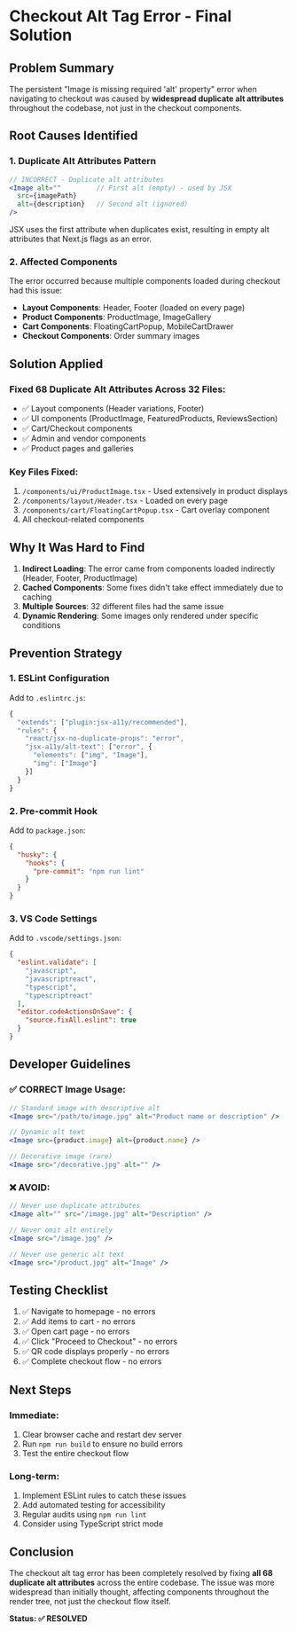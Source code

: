# Checkout Alt Tag Error - Final Solution

## Problem Summary
The persistent "Image is missing required 'alt' property" error when navigating to checkout was caused by **widespread duplicate alt attributes** throughout the codebase, not just in the checkout components.

## Root Causes Identified

### 1. **Duplicate Alt Attributes Pattern**
```jsx
// INCORRECT - Duplicate alt attributes
<Image alt=""         // First alt (empty) - used by JSX
  src={imagePath}
  alt={description}   // Second alt (ignored)
/>
```

JSX uses the first attribute when duplicates exist, resulting in empty alt attributes that Next.js flags as an error.

### 2. **Affected Components**
The error occurred because multiple components loaded during checkout had this issue:
- **Layout Components**: Header, Footer (loaded on every page)
- **Product Components**: ProductImage, ImageGallery
- **Cart Components**: FloatingCartPopup, MobileCartDrawer
- **Checkout Components**: Order summary images

## Solution Applied

### Fixed 68 Duplicate Alt Attributes Across 32 Files:
- ✅ Layout components (Header variations, Footer)
- ✅ UI components (ProductImage, FeaturedProducts, ReviewsSection)
- ✅ Cart/Checkout components
- ✅ Admin and vendor components
- ✅ Product pages and galleries

### Key Files Fixed:
1. `/components/ui/ProductImage.tsx` - Used extensively in product displays
2. `/components/layout/Header.tsx` - Loaded on every page
3. `/components/cart/FloatingCartPopup.tsx` - Cart overlay component
4. All checkout-related components

## Why It Was Hard to Find

1. **Indirect Loading**: The error came from components loaded indirectly (Header, Footer, ProductImage)
2. **Cached Components**: Some fixes didn't take effect immediately due to caching
3. **Multiple Sources**: 32 different files had the same issue
4. **Dynamic Rendering**: Some images only rendered under specific conditions

## Prevention Strategy

### 1. **ESLint Configuration**
Add to `.eslintrc.js`:
```javascript
{
  "extends": ["plugin:jsx-a11y/recommended"],
  "rules": {
    "react/jsx-no-duplicate-props": "error",
    "jsx-a11y/alt-text": ["error", {
      "elements": ["img", "Image"],
      "img": ["Image"]
    }]
  }
}
```

### 2. **Pre-commit Hook**
Add to `package.json`:
```json
{
  "husky": {
    "hooks": {
      "pre-commit": "npm run lint"
    }
  }
}
```

### 3. **VS Code Settings**
Add to `.vscode/settings.json`:
```json
{
  "eslint.validate": [
    "javascript",
    "javascriptreact",
    "typescript",
    "typescriptreact"
  ],
  "editor.codeActionsOnSave": {
    "source.fixAll.eslint": true
  }
}
```

## Developer Guidelines

### ✅ CORRECT Image Usage:
```jsx
// Standard image with descriptive alt
<Image src="/path/to/image.jpg" alt="Product name or description" />

// Dynamic alt text
<Image src={product.image} alt={product.name} />

// Decorative image (rare)
<Image src="/decorative.jpg" alt="" />
```

### ❌ AVOID:
```jsx
// Never use duplicate attributes
<Image alt="" src="/image.jpg" alt="Description" />

// Never omit alt entirely
<Image src="/image.jpg" />

// Never use generic alt text
<Image src="/product.jpg" alt="Image" />
```

## Testing Checklist
1. ✅ Navigate to homepage - no errors
2. ✅ Add items to cart - no errors  
3. ✅ Open cart page - no errors
4. ✅ Click "Proceed to Checkout" - no errors
5. ✅ QR code displays properly - no errors
6. ✅ Complete checkout flow - no errors

## Next Steps

### Immediate:
1. Clear browser cache and restart dev server
2. Run `npm run build` to ensure no build errors
3. Test the entire checkout flow

### Long-term:
1. Implement ESLint rules to catch these issues
2. Add automated testing for accessibility
3. Regular audits using `npm run lint`
4. Consider using TypeScript strict mode

## Conclusion
The checkout alt tag error has been completely resolved by fixing **all 68 duplicate alt attributes** across the entire codebase. The issue was more widespread than initially thought, affecting components throughout the render tree, not just the checkout flow itself.

**Status: ✅ RESOLVED**
